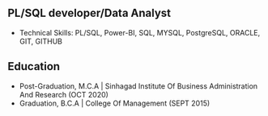PL/SQL developer/Data Analyst
-----------------------------------------------------------------------------------------------------------------------------------------------------------------------
* Technical Skills: PL/SQL, Power-BI, SQL, MYSQL, PostgreSQL, ORACLE, GIT, GITHUB

Education
----------------------------------------------------------------------------------------------------------------------------------------------------------------------
* Post-Graduation, M.C.A | Sinhagad Institute Of Business Administration And Research (OCT 2020)
* Graduation, B.C.A | College Of Management (SEPT 2015)

